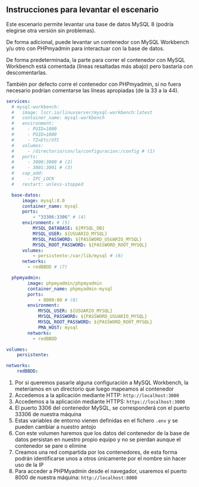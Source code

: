 ## Instrucciones para levantar el escenario

Este escenario permite levantar una base de datos MySQL 8 (podría elegirse otra versión sin problemas).

De forma adicional, puede levantar un contenedor con MySQL Workbench y/u otro con PHPmyadmin para interactuar con la base de datos.

De forma predeterminada, la parte para correr el contenedor con MySQL Workbench está comentada (líneas resaltadas más abajo) pero bastaría con descomentarlas. 

También por defecto corre el contenedor con PHPmyadmin, si no fuera necesario podrían comentarse las líneas apropiadas (de la 33 a la 44).


```yaml title="docker-compose.yml" hl_lines="2-16" linenums="1"
services:
  # mysql-workbench:
  #   image: lscr.io/linuxserver/mysql-workbench:latest
  #   container_name: mysql-workbench
  #   environment:
  #     - PUID=1000
  #     - PGID=1000
  #     - TZ=Etc/UTC
  #   volumes:
  #     - /directorio/con/la/configuracion:/config # (1)
  #   ports:
  #     - 3000:3000 # (2)
  #     - 3001:3001 # (3)
  #   cap_add:
  #     - IPC_LOCK
  #   restart: unless-stopped

  base-datos:
      image: mysql:8.0
      container_name: mysql
      ports: 
          - "33306:3306" # (4)
      environment: # (5)
          MYSQL_DATABASE: ${MYSQL_DB}
          MYSQL_USER: ${USUARIO_MYSQL}
          MYSQL_PASSWORD: ${PASSWORD_USUARIO_MYSQL}
          MYSQL_ROOT_PASSWORD: ${PASSWORD_ROOT_MYSQL}
      volumes:
          - persistente:/var/lib/mysql # (6)
      networks:
        - redBBDD # (7)

  phpmyadmin:
        image: phpmyadmin/phpmyadmin
        container_name: phpmyadmin-mysql
        ports:
            - 8000:80 # (8)
        environment:
            MYSQL_USER: ${USUARIO_MYSQL}
            MYSQL_PASSWORD: ${PASSWORD_USUARIO_MYSQL}
            MYSQL_ROOT_PASSWORD: ${PASSWORD_ROOT_MYSQL}
            PMA_HOST: mysql
        networks:
          - redBBDD

volumes:
    persistente:

networks:
    redBBDD: 
```

1. Por si queremos pasarle alguna configuración a MySQL Workbench, la meteríamos en un directorio que luego mapeamos al contenedor
2. Accedemos a la aplicación mediante HTTP: `http://localhost:3000`
3. Accedemos a la aplicación mediante HTTPS: `https://localhost:3000`
4. El puerto 3306 del contenedor MySQL, se corresponderá con el puerto 33306 de nuestra máquina
5. Estas variables de entorno vienen definidas en el fichero `.env` y se pueden cambiar a nuestro antojo
6. Con este volumen haremos que los datos del contenedor de la base de datos persistan en nuestro propio equipo y no se pierdan aunque el contenedor se pare o elimine
7. Creamos una red compartida por los contenedores, de esta forma podrán identificarse unos a otros únicamente por el nombre sin hacer uso de la IP
8. Para acceder a PHPMyadmin desde el navegador, usaremos el puerto 8000 de nuestra máquina: `http://localhost:8000`